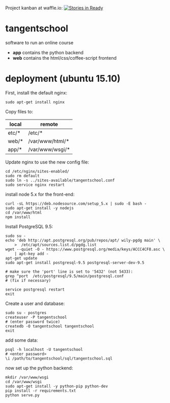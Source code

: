 Project kanban at waffle.io: [![Stories in Ready](https://badge.waffle.io/tangentstorm/tangentschool.png?label=ready&title=Ready)](https://waffle.io/tangentstorm/tangentschool)

# tangentschool
software to run an online course

- **app** contains the python backend
- **web** contains the html/css/coffee-script frontend

# deployment (ubuntu 15.10)

First, install the default nginx:

    sudo apt-get install nginx

Copy files to:

| local | remote          |
|-------|-----------------|
| etc/* | /etc/*          |
| web/* | /var/www/html/* |
| app/* | /var/www/wsgi/* |


Update nginx to use the new config file:

    cd /etc/nginx/sites-enabled/
    sudo rm default
    sudo ln -s ../sites-available/tangentschool.conf
    sudo service nginx restart


install node 5.x for the front-end:

    curl -sL https://deb.nodesource.com/setup_5.x | sudo -E bash -
    sudo apt-get install -y nodejs
    cd /var/www/html
    npm install

Install PostgreSQL 9.5:

    sudo su -
    echo 'deb http://apt.postgresql.org/pub/repos/apt/ wily-pgdg main' \
        >  /etc/apt/sources.list.d/pgdg.list
    wget --quiet -O - https://www.postgresql.org/media/keys/ACCC4CF8.asc \
        | apt-key add -
    apt-get update
    sudo apt-get install postgresql-9.5 postgresql-server-dev-9.5
    
    # make sure the 'port' line is set to '5432' (not 5433):
    grep ^port  /etc/postgresql/9.5/main/postgresql.conf
    # (fix if necessary)
     
    service postgresql restart
    exit

Create a user and database:

    sudo su - postgres
    createuser -P tangentschool
    # (enter password twice)
    createdb -O tangentschool tangentschool
    exit

add some data:

    psql -h localhost -U tangentschool
    # <enter password>
    \i /path/to/tangentschool/sql/tangentschool.sql


now set up the python backend:

    mkdir /var/www/wsgi
    cd /var/www/wsgi
    sudo apt-get install -y python-pip python-dev
    pip install -r requirements.txt
    python serve.py

